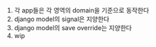 1. 각 app들은 각 영역의 domain을 기준으로 동작한다
2. django model의 signal은 지양한다
3. django model의 save override는 지양한다
4. wip
